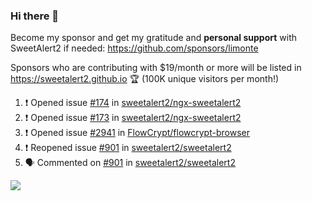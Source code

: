 ### Hi there 👋

Become my sponsor and get my gratitude and **personal support** with SweetAlert2 if needed: https://github.com/sponsors/limonte

Sponsors who are contributing with $19/month or more will be listed in https://sweetalert2.github.io 🏆 (100K unique visitors per month!)

<!--START_SECTION:activity-->
1. ❗️ Opened issue [#174](https://github.com//sweetalert2/ngx-sweetalert2/issues/174) in [sweetalert2/ngx-sweetalert2](https://github.com//sweetalert2/ngx-sweetalert2)
2. ❗️ Opened issue [#173](https://github.com//sweetalert2/ngx-sweetalert2/issues/173) in [sweetalert2/ngx-sweetalert2](https://github.com//sweetalert2/ngx-sweetalert2)
3. ❗️ Opened issue [#2941](https://github.com//FlowCrypt/flowcrypt-browser/issues/2941) in [FlowCrypt/flowcrypt-browser](https://github.com//FlowCrypt/flowcrypt-browser)
4. ❗️ Reopened issue [#901](https://github.com//sweetalert2/sweetalert2/issues/901) in [sweetalert2/sweetalert2](https://github.com//sweetalert2/sweetalert2)
5. 🗣 Commented on [#901](https://github.com//sweetalert2/sweetalert2/issues/901) in [sweetalert2/sweetalert2](https://github.com//sweetalert2/sweetalert2)
<!--END_SECTION:activity-->

![](https://github-readme-stats.vercel.app/api?username=limonte&theme=vue&show_icons=true)
